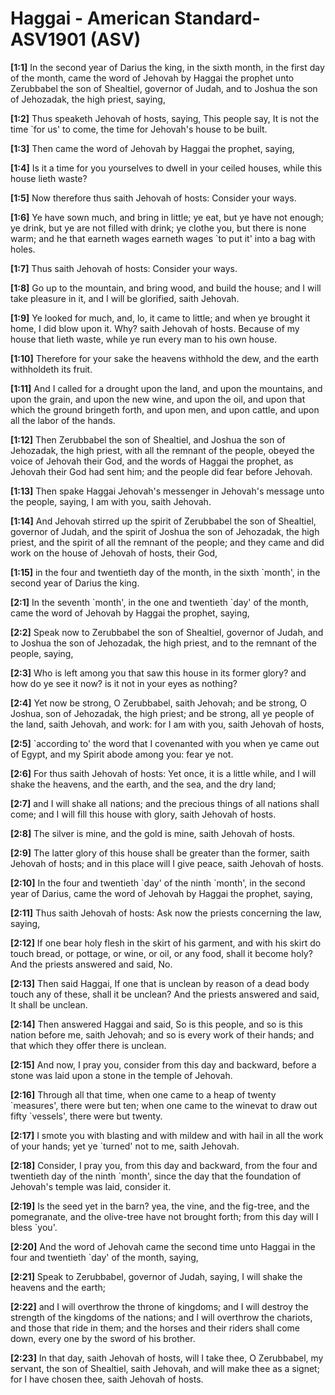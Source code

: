 # Haggai - American Standard-ASV1901 (ASV)

**[1:1]** In the second year of Darius the king, in the sixth month, in the first day of the month, came the word of Jehovah by Haggai the prophet unto Zerubbabel the son of Shealtiel, governor of Judah, and to Joshua the son of Jehozadak, the high priest, saying,

**[1:2]** Thus speaketh Jehovah of hosts, saying, This people say, It is not the time \`for us' to come, the time for Jehovah's house to be built.

**[1:3]** Then came the word of Jehovah by Haggai the prophet, saying,

**[1:4]** Is it a time for you yourselves to dwell in your ceiled houses, while this house lieth waste?

**[1:5]** Now therefore thus saith Jehovah of hosts: Consider your ways.

**[1:6]** Ye have sown much, and bring in little; ye eat, but ye have not enough; ye drink, but ye are not filled with drink; ye clothe you, but there is none warm; and he that earneth wages earneth wages \`to put it' into a bag with holes.

**[1:7]** Thus saith Jehovah of hosts: Consider your ways.

**[1:8]** Go up to the mountain, and bring wood, and build the house; and I will take pleasure in it, and I will be glorified, saith Jehovah.

**[1:9]** Ye looked for much, and, lo, it came to little; and when ye brought it home, I did blow upon it. Why? saith Jehovah of hosts. Because of my house that lieth waste, while ye run every man to his own house.

**[1:10]** Therefore for your sake the heavens withhold the dew, and the earth withholdeth its fruit.

**[1:11]** And I called for a drought upon the land, and upon the mountains, and upon the grain, and upon the new wine, and upon the oil, and upon that which the ground bringeth forth, and upon men, and upon cattle, and upon all the labor of the hands.

**[1:12]** Then Zerubbabel the son of Shealtiel, and Joshua the son of Jehozadak, the high priest, with all the remnant of the people, obeyed the voice of Jehovah their God, and the words of Haggai the prophet, as Jehovah their God had sent him; and the people did fear before Jehovah.

**[1:13]** Then spake Haggai Jehovah's messenger in Jehovah's message unto the people, saying, I am with you, saith Jehovah.

**[1:14]** And Jehovah stirred up the spirit of Zerubbabel the son of Shealtiel, governor of Judah, and the spirit of Joshua the son of Jehozadak, the high priest, and the spirit of all the remnant of the people; and they came and did work on the house of Jehovah of hosts, their God,

**[1:15]** in the four and twentieth day of the month, in the sixth \`month', in the second year of Darius the king.

**[2:1]** In the seventh \`month', in the one and twentieth \`day' of the month, came the word of Jehovah by Haggai the prophet, saying,

**[2:2]** Speak now to Zerubbabel the son of Shealtiel, governor of Judah, and to Joshua the son of Jehozadak, the high priest, and to the remnant of the people, saying,

**[2:3]** Who is left among you that saw this house in its former glory? and how do ye see it now? is it not in your eyes as nothing?

**[2:4]** Yet now be strong, O Zerubbabel, saith Jehovah; and be strong, O Joshua, son of Jehozadak, the high priest; and be strong, all ye people of the land, saith Jehovah, and work: for I am with you, saith Jehovah of hosts,

**[2:5]** \`according to' the word that I covenanted with you when ye came out of Egypt, and my Spirit abode among you: fear ye not.

**[2:6]** For thus saith Jehovah of hosts: Yet once, it is a little while, and I will shake the heavens, and the earth, and the sea, and the dry land;

**[2:7]** and I will shake all nations; and the precious things of all nations shall come; and I will fill this house with glory, saith Jehovah of hosts.

**[2:8]** The silver is mine, and the gold is mine, saith Jehovah of hosts.

**[2:9]** The latter glory of this house shall be greater than the former, saith Jehovah of hosts; and in this place will I give peace, saith Jehovah of hosts.

**[2:10]** In the four and twentieth \`day' of the ninth \`month', in the second year of Darius, came the word of Jehovah by Haggai the prophet, saying,

**[2:11]** Thus saith Jehovah of hosts: Ask now the priests concerning the law, saying,

**[2:12]** If one bear holy flesh in the skirt of his garment, and with his skirt do touch bread, or pottage, or wine, or oil, or any food, shall it become holy? And the priests answered and said, No.

**[2:13]** Then said Haggai, If one that is unclean by reason of a dead body touch any of these, shall it be unclean? And the priests answered and said, It shall be unclean.

**[2:14]** Then answered Haggai and said, So is this people, and so is this nation before me, saith Jehovah; and so is every work of their hands; and that which they offer there is unclean.

**[2:15]** And now, I pray you, consider from this day and backward, before a stone was laid upon a stone in the temple of Jehovah.

**[2:16]** Through all that time, when one came to a heap of twenty \`measures', there were but ten; when one came to the winevat to draw out fifty \`vessels', there were but twenty.

**[2:17]** I smote you with blasting and with mildew and with hail in all the work of your hands; yet ye \`turned' not to me, saith Jehovah.

**[2:18]** Consider, I pray you, from this day and backward, from the four and twentieth day of the ninth \`month', since the day that the foundation of Jehovah's temple was laid, consider it.

**[2:19]** Is the seed yet in the barn? yea, the vine, and the fig-tree, and the pomegranate, and the olive-tree have not brought forth; from this day will I bless \`you'.

**[2:20]** And the word of Jehovah came the second time unto Haggai in the four and twentieth \`day' of the month, saying,

**[2:21]** Speak to Zerubbabel, governor of Judah, saying, I will shake the heavens and the earth;

**[2:22]** and I will overthrow the throne of kingdoms; and I will destroy the strength of the kingdoms of the nations; and I will overthrow the chariots, and those that ride in them; and the horses and their riders shall come down, every one by the sword of his brother.

**[2:23]** In that day, saith Jehovah of hosts, will I take thee, O Zerubbabel, my servant, the son of Shealtiel, saith Jehovah, and will make thee as a signet; for I have chosen thee, saith Jehovah of hosts.
